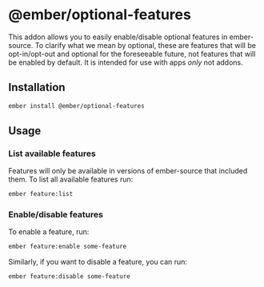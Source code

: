 # @ember/optional-features

This addon allows you to easily enable/disable optional features in ember-source. To clarify what we mean by optional, these are features that will be opt-in/opt-out and optional for the foreseeable future, not features that will be enabled by default. It is intended for use with apps *only* not addons.

## Installation

```bash
ember install @ember/optional-features
```

## Usage

### List available features

Features will only be available in versions of ember-source that included them. To list all available features run:

```bash
ember feature:list
```

### Enable/disable features

To enable a feature, run:

```bash
ember feature:enable some-feature
```

Similarly, if you want to disable a feature, you can run:

```bash
ember feature:disable some-feature
```
